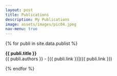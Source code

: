 ```yaml
---
layout: post
title: Publications
description: My Publications
image: assets/images/pic04.jpeg
nav-menu: true
---
```


{% for publi in site.data.publist %}

**{{ publi.title }}**  
{{ publi.authors }} - [{{ publi.link }}]({{ publi.link }})

{% endfor %}
